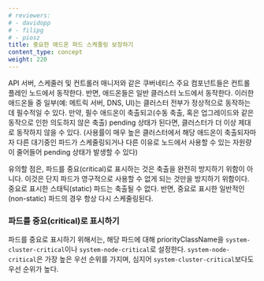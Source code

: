 ```yaml
---
# reviewers:
# - davidopp
# - filipg
# - piosz
title: 중요한 애드온 파드 스케줄링 보장하기
content_type: concept
weight: 220
---
```


<!-- overview -->

API 서버, 스케줄러 및 컨트롤러 매니저와 같은 쿠버네티스 주요 컴포넌트들은 컨트롤 플레인 노드에서 동작한다. 반면, 애드온들은 일반 클러스터 노드에서 동작한다.
이러한 애드온들 중 일부(예: 메트릭 서버, DNS, UI)는 클러스터 전부가 정상적으로 동작하는 데 필수적일 수 있다.
만약, 필수 애드온이 축출되고(수동 축출, 혹은 업그레이드와 같은 동작으로 인한 의도하지 않은 축출)
pending 상태가 된다면, 클러스터가 더 이상 제대로 동작하지 않을 수 있다. (사용률이 매우 높은 클러스터에서 해당 애드온이
축출되자마자 다른 대기중인 파드가 스케줄링되거나 다른 이유로 노드에서 사용할 수 있는 자원량이 줄어들어 pending 상태가 발생할 수 있다)

유의할 점은, 파드를 중요(critical)로 표시하는 것은 축출을 완전히 방지하기 위함이 아니다. 이것은 단지 파드가 영구적으로 사용할 수 없게 되는 것만을 방지하기 위함이다.
중요로 표시한 스태틱(static) 파드는 축출될 수 없다. 반면, 중요로 표시한 일반적인(non-static) 파드의 경우 항상 다시 스케줄링된다.

<!-- body -->

### 파드를 중요(critical)로 표시하기

파드를 중요로 표시하기 위해서는, 해당 파드에 대해 priorityClassName을 `system-cluster-critical`이나 `system-node-critical`로 설정한다. `system-node-critical`은 가장 높은 우선 순위를 가지며, 심지어 `system-cluster-critical`보다도 우선 순위가 높다.
